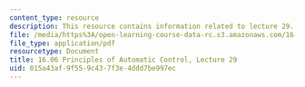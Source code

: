 ```yaml
---
content_type: resource
description: This resource contains information related to lecture 29.
file: /media/https%3A/open-learning-course-data-rc.s3.amazonaws.com/16-06-principles-of-automatic-control-fall-2012/015a43af9f559c437f3e4ddd7be997ec_MIT16_06F12_Lecture_29.pdf
file_type: application/pdf
resourcetype: Document
title: 16.06 Principles of Automatic Control, Lecture 29
uid: 015a43af-9f55-9c43-7f3e-4ddd7be997ec
---
```

